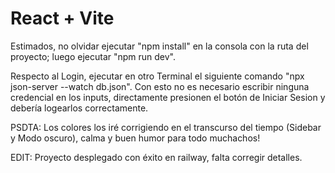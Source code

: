 # React + Vite

Estimados, no olvidar ejecutar "npm install" en la consola con la ruta del proyecto; luego ejecutar "npm run dev".

Respecto al Login, ejecutar en otro Terminal el siguiente comando "npx json-server --watch db.json". Con esto no es necesario escribir ninguna credencial
en los inputs, directamente presionen el botón de Iniciar Sesion y debería logearlos correctamente.

PSDTA: Los colores los iré corrigiendo en el transcurso del tiempo (Sidebar y Modo oscuro), calma y buen humor para todo muchachos!

EDIT: Proyecto desplegado con éxito en railway, falta corregir detalles.
